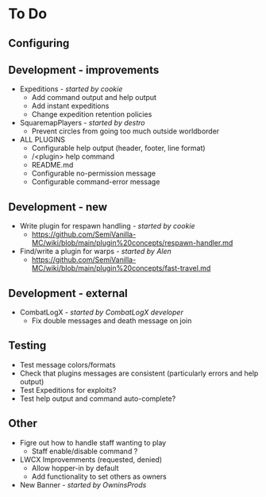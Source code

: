 # To Do

## Configuring

## Development - improvements

- Expeditions - _started by cookie_
    - Add command output and help output
    - Add instant expeditions
    - Change expedition retention policies
- SquaremapPlayers - _started by destro_
    - Prevent circles from going too much outside worldborder 
- ALL PLUGINS
    - Configurable help output (header, footer, line format)
    - /\<plugin\> help command
    - README.md
    - Configurable no-permission message
    - Configurable command-error message

## Development - new

- Write plugin for respawn handling _- started by cookie_
    - https://github.com/SemiVanilla-MC/wiki/blob/main/plugin%20concepts/respawn-handler.md
- Find/write a plugin for warps _- started by Alen_
    - https://github.com/SemiVanilla-MC/wiki/blob/main/plugin%20concepts/fast-travel.md

## Development - external

- CombatLogX  - _started by CombatLogX developer_
    - Fix double messages and death message on join

## Testing

- Test message colors/formats
- Check that plugins messages are consistent (particularly errors and help output)
- Test Expeditions for exploits?
- Test help output and command auto-complete?

## Other

- Figre out how to handle staff wanting to play
    - Staff enable/disable command ?
- LWCX Improvemments (requested, denied)
    - Allow hopper-in by default
    - Add functionality to set others as owners
- New Banner _- started by OwninsProds_
